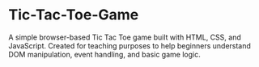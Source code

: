 # Tic-Tac-Toe-Game
A simple browser-based Tic Tac Toe game built with HTML, CSS, and JavaScript. Created for teaching purposes to help beginners understand DOM manipulation, event handling, and basic game logic.

